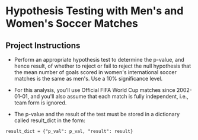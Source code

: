 # Hypothesis Testing with Men's and Women's Soccer Matches

## Project Instructions

- Perform an appropriate hypothesis test to determine the p-value, and hence result, of whether to reject or fail to reject the null hypothesis that the mean number of goals scored in women's international soccer matches is the same as men's. Use a 10% significance level.

- For this analysis, you'll use Official FIFA World Cup matches since 2002-01-01, and you'll also assume that each match is fully independent, i.e., team form is ignored.

- The p-value and the result of the test must be stored in a dictionary called result_dict in the form:

```
result_dict = {"p_val": p_val, "result": result}
```
